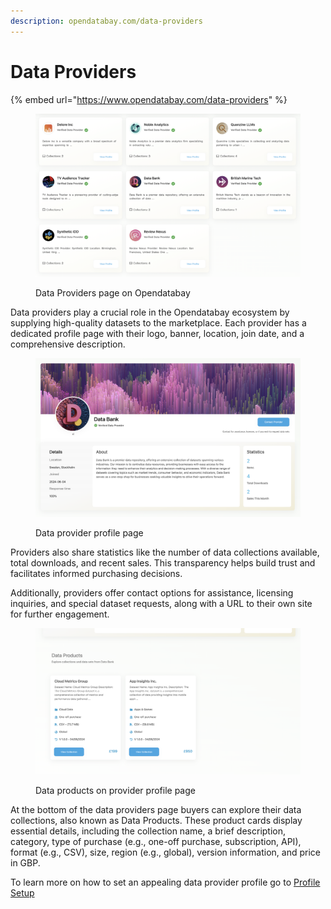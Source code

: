 ```yaml
---
description: opendatabay.com/data-providers
---
```


# Data Providers

{% embed url="https://www.opendatabay.com/data-providers" %}

<figure><img src="../.gitbook/assets/image (1) (1) (1).png" alt=""><figcaption><p>Data Providers page on Opendatabay</p></figcaption></figure>

Data providers play a crucial role in the Opendatabay ecosystem by supplying high-quality datasets to the marketplace. Each provider has a dedicated profile page with their logo, banner, location, join date, and a comprehensive description.&#x20;

<figure><img src="../.gitbook/assets/image (1) (1) (1) (1).png" alt=""><figcaption><p>Data provider profile page</p></figcaption></figure>

Providers also share statistics like the number of data collections available, total downloads, and recent sales. This transparency helps build trust and facilitates informed purchasing decisions.&#x20;

Additionally, providers offer contact options for assistance, licensing inquiries, and special dataset requests, along with a URL to their own site for further engagement.

<figure><img src="../.gitbook/assets/image (2) (1) (1).png" alt=""><figcaption><p>Data products on provider profile page</p></figcaption></figure>

At the bottom of the data providers page buyers can explore their data collections, also known as Data Products. These product cards display essential details, including the collection name, a brief description, category, type of purchase (e.g., one-off purchase, subscription, API), format (e.g., CSV), size, region (e.g., global), version information, and price in GBP.&#x20;

To learn more on how to set an appealing data provider profile go to [Profile Setup](../support/profile-setup.md)

